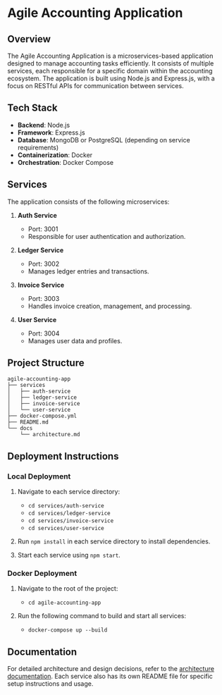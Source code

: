 # Agile Accounting Application

## Overview
The Agile Accounting Application is a microservices-based application designed to manage accounting tasks efficiently. It consists of multiple services, each responsible for a specific domain within the accounting ecosystem. The application is built using Node.js and Express.js, with a focus on RESTful APIs for communication between services.

## Tech Stack
- **Backend**: Node.js
- **Framework**: Express.js
- **Database**: MongoDB or PostgreSQL (depending on service requirements)
- **Containerization**: Docker
- **Orchestration**: Docker Compose

## Services
The application consists of the following microservices:

1. **Auth Service**
   - Port: 3001
   - Responsible for user authentication and authorization.

2. **Ledger Service**
   - Port: 3002
   - Manages ledger entries and transactions.

3. **Invoice Service**
   - Port: 3003
   - Handles invoice creation, management, and processing.

4. **User Service**
   - Port: 3004
   - Manages user data and profiles.

## Project Structure
```
agile-accounting-app
├── services
│   ├── auth-service
│   ├── ledger-service
│   ├── invoice-service
│   └── user-service
├── docker-compose.yml
├── README.md
└── docs
    └── architecture.md
```

## Deployment Instructions

### Local Deployment
1. Navigate to each service directory:
   - `cd services/auth-service`
   - `cd services/ledger-service`
   - `cd services/invoice-service`
   - `cd services/user-service`
   
2. Run `npm install` in each service directory to install dependencies.

3. Start each service using `npm start`.

### Docker Deployment
1. Navigate to the root of the project:
   - `cd agile-accounting-app`

2. Run the following command to build and start all services:
   - `docker-compose up --build`

## Documentation
For detailed architecture and design decisions, refer to the [architecture documentation](docs/architecture.md). Each service also has its own README file for specific setup instructions and usage.